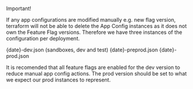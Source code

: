 Important!

If any app configurations are modified manually e.g. new flag version, terraform will not be able to delete the App Config instances as it does not own the Feature Flag versions.
Therefore we have three instances of the configuration per deployment. 

{date}-dev.json  (sandboxes, dev and test)
{date}-preprod.json
{date}-prod.json

It is recomended that all feature flags are enabled for the dev version to reduce manual app config actions. 
The prod version should be set to what we expect our prod instances to represent.  